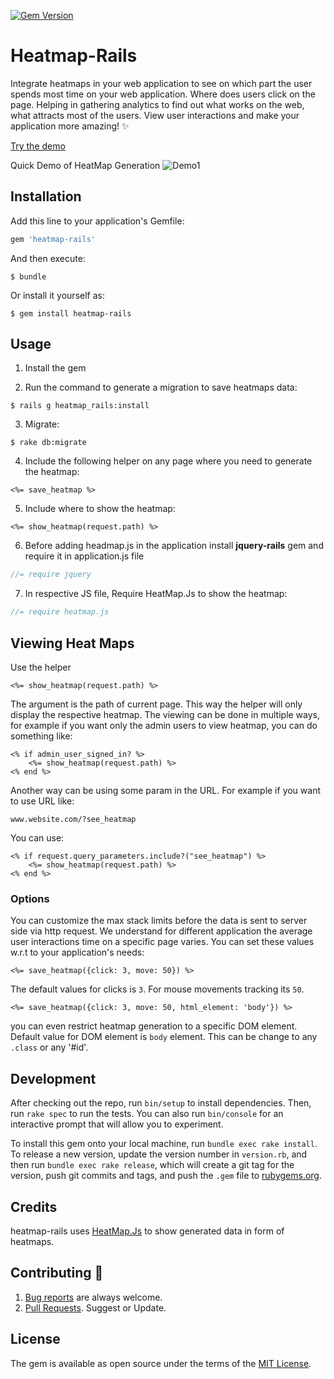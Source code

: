 [![Gem Version](https://badge.fury.io/rb/heatmap-rails.svg)](https://badge.fury.io/rb/heatmap-rails)

# Heatmap-Rails

Integrate heatmaps in your web application to see on which part the user spends most time on your web application. Where does users click on the page.
Helping in gathering analytics to find out what works on the web, what attracts most of the users.
View user interactions and make your application more amazing! :sparkles:

[Try the demo](https://heatmap-rails.herokuapp.com/)

Quick Demo of HeatMap Generation
![Demo1](https://github.com/hassanakram/heatmap-rails-demo/blob/master/heatmap__1.gif)

## Installation

Add this line to your application's Gemfile:

```ruby
gem 'heatmap-rails'
```

And then execute:

    $ bundle

Or install it yourself as:

    $ gem install heatmap-rails

## Usage

1. Install the gem

2. Run the command to generate a migration to save heatmaps data:
```console
$ rails g heatmap_rails:install
```

3. Migrate:
```console
$ rake db:migrate
```

4. Include the following helper on any page where you need to generate the heatmap:
```erb
<%= save_heatmap %>
```

5. Include where to show the heatmap:
```erb
<%= show_heatmap(request.path) %>
```
6. Before adding headmap.js in the application install **jquery-rails** gem and require it in application.js file
```js
//= require jquery
```


7. In respective JS file, Require HeatMap.Js to show the heatmap:
```js
//= require heatmap.js
```
## Viewing Heat Maps
Use the helper
```erb
<%= show_heatmap(request.path) %>
```
The argument is the path of current page. This way the helper will only display the respective heatmap.
The viewing can be done in multiple ways, for example if you want only the admin users to view heatmap, you can do something like:

```erb
<% if admin_user_signed_in? %>
    <%= show_heatmap(request.path) %>
<% end %>
```

Another way can be using some param in the URL. For example if you want to use URL like:

```url
www.website.com/?see_heatmap
```

You can use:

```erb
<% if request.query_parameters.include?("see_heatmap") %>
    <%= show_heatmap(request.path) %>
<% end %>
```

### Options

You can customize the max stack limits before the data is sent to server side via http request. We understand for different application the average user interactions time on a specific page varies. You can set these values w.r.t to your application's needs:
```erb
<%= save_heatmap({click: 3, move: 50}) %>
```
The default values for clicks is `3`. For mouse movements tracking its `50`.

```erb
<%= save_heatmap({click: 3, move: 50, html_element: 'body'}) %>
```
you can even restrict heatmap generation to a specific DOM element. Default value for DOM element is `body` element. This can be change to any `.class` or any '#id'.  

## Development

After checking out the repo, run `bin/setup` to install dependencies. Then, run `rake spec` to run the tests. You can also run `bin/console` for an interactive prompt that will allow you to experiment.

To install this gem onto your local machine, run `bundle exec rake install`. To release a new version, update the version number in `version.rb`, and then run `bundle exec rake release`, which will create a git tag for the version, push git commits and tags, and push the `.gem` file to [rubygems.org](https://rubygems.org).

## Credits
heatmap-rails uses [HeatMap.Js](https://www.patrick-wied.at/static/heatmapjs/) to show generated data in form of heatmaps.

## Contributing :construction:

1. [Bug reports](https://github.com/Qbatch/heatmap-rails/issues) are always welcome.
2. [Pull Requests](https://github.com/Qbatch/heatmap-rails/pulls). Suggest or Update.

## License

The gem is available as open source under the terms of the [MIT License](https://opensource.org/licenses/MIT).
